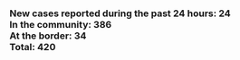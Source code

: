 ### New cases reported during the past 24 hours: 24<br/>In the community: 386<br/>At the border: 34<br/>Total: 420